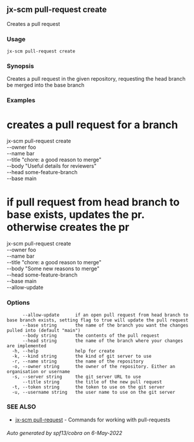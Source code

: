 ## jx-scm pull-request create

Creates a pull request

### Usage

```
jx-scm pull-request create
```

### Synopsis

Creates a pull request in the given repository, requesting the head branch be merged into the base branch

### Examples

  # creates a pull request for a branch
  jx-scm pull-request create \
  --owner foo \
  --name bar \
  --title "chore: a good reason to merge" \
  --body "Useful details for reviewers" \
  --head some-feature-branch \
  --base main
  
  # if pull request from head branch to base exists, updates the pr. otherwise creates the pr
  jx-scm pull-request create \
  --owner foo \
  --name bar \
  --title "chore: a good reason to merge" \
  --body "Some new reasons to merge" \
  --head some-feature-branch \
  --base main \
  --allow-update

### Options

```
      --allow-update      if an open pull request from head branch to base branch exists, setting flag to true will update the pull request
      --base string       the name of the branch you want the changes pulled into (default "main")
      --body string       the contents of the pull request
      --head string       the name of the branch where your changes are implemented
  -h, --help              help for create
  -k, --kind string       the kind of git server to use
  -r, --name string       the name of the repository
  -o, --owner string      the owner of the repository. Either an organisation or username
  -s, --server string     the git server URL to use
      --title string      the title of the new pull request
  -t, --token string      the token to use on the git server
  -u, --username string   the user name to use on the git server
```

### SEE ALSO

* [jx-scm pull-request](jx-scm_pull-request.md)	 - Commands for working with pull-requests

###### Auto generated by spf13/cobra on 6-May-2022
